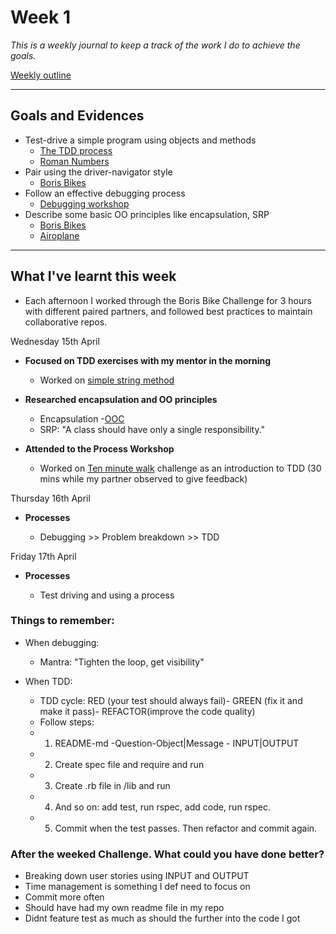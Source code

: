 # Week 1 

_This is a weekly journal to keep a track of the work I do to achieve the goals._

[Weekly outline](https://github.com/makersacademy/course/blob/master/week_outlines.md/)

------

## Goals and Evidences

* Test-drive a simple program using objects and methods
    - [The TDD process](https://github.com/makersacademy/skills-workshops/blob/master/week-1/TDD_process.md)
    - [Roman Numbers](https://github.com/pauladarias/My_Portfolio/tree/master/challenges/roman_numbers)
* Pair using the driver-navigator style
    - [Boris Bikes](https://github.com/pauladarias/My_Portfolio/tree/master/challenges/boris_bikes)
* Follow an effective debugging process
    - [Debugging workshop](https://github.com/makersacademy/skills-workshops/tree/master/week-1/debugging_1)
* Describe some basic OO principles like encapsulation, SRP
    - [Boris Bikes](https://github.com/pauladarias/My_Portfolio/tree/master/challenges/boris_bikes)
    - [Airoplane](https://github.com/)

------

## What I've learnt this week

* Each afternoon I worked through the Boris Bike Challenge for 3 hours with different paired partners, and followed best practices to maintain collaborative repos. 

Wednesday 15th April

- **Focused on TDD exercises with my mentor in the morning**
   * Worked on [simple string method](https://github.com/)

- **Researched encapsulation and OO principles**
   * Encapsulation
     -[OOC](https://github.com/makersacademy/skills-workshops/blob/master/practicals/object_oriented_design/encapsulation.md)
   * SRP: "A class should have only a single responsibility."

- **Attended to the Process Workshop**
   * Worked on [Ten minute walk](https://github.com/makersacademy/skills-workshops/tree/master/process_review/exercises/10_minute_walk) challenge as an introduction to TDD (30 mins while my partner observed  to give feedback)
   

Thursday 16th April

- **Processes** 

   * Debugging >> Problem breakdown >> TDD



   
Friday 17th April

- **Processes** 

   - Test driving and using a process
   
### Things to remember:
* When debugging:
     - Mantra: "Tighten the loop, get visibility"

* When TDD:
     - TDD cycle: RED (your test should always fail)- GREEN (fix it and make it pass)- REFACTOR(improve the code quality)
     - Follow steps:
     - 1. README-md -Question-Object|Message - INPUT|OUTPUT
     - 2. Create spec file and require and run
     - 3. Create .rb file in /lib and run
     - 4. And so on: add test, run rspec, add code, run rspec. 
     - 5. Commit when the test passes. Then refactor and commit again.

### After the weeked Challenge. What could you have done better?
* Breaking down user stories using INPUT and OUTPUT
* Time management is something I def need to focus on
* Commit more often 
* Should have had my own readme file in my repo
* Didnt feature test as much as should the further into the code I got 


   
   










